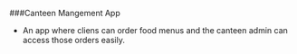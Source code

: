 ###Canteen Mangement App

- An app where cliens can order food menus and the canteen admin can access those orders easily.
